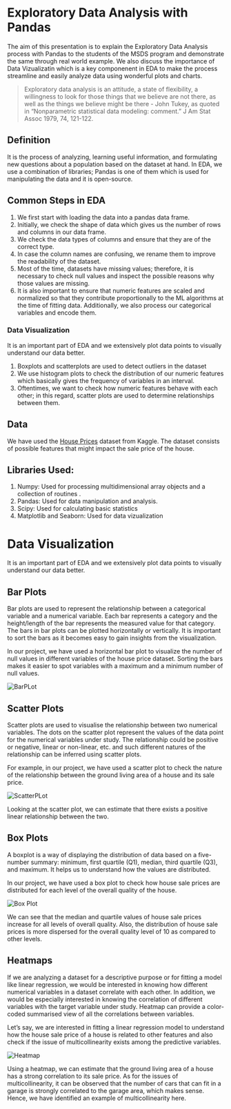 # Exploratory Data Analysis with Pandas
The aim of this presentation is to explain the Exploratory Data Analysis process with Pandas to the students of the MSDS program and demonstrate the same through real world example. We also discuss the importance of Data Vizualizatin which is a key componenent in EDA to make the process streamline and easily analyze data using wonderful plots and charts.


> Exploratory data analysis is an attitude, a state of flexibility, a willingness to look for those things that we believe are not there, as well as the things we believe might be there - John Tukey, as quoted in “Nonparametric statistical data modeling: comment.” J Am Stat Assoc 1979, 74, 121-122.

## Definition
It is the process of analyzing, learning useful information, and formulating new questions about a population based on the dataset at hand. In EDA, we use a combination of libraries; Pandas is one of them which is used for manipulating the data and it is open-source. 

## Common Steps in EDA
1. We first start with loading the data into a pandas data frame.
2. Initially, we check the shape of data which gives us the number of rows and columns in our data frame. 
3. We check the data types of columns and ensure that they are of the correct type.
4. In case the column names are confusing, we rename them to improve the readability of the dataset.
5. Most of the time, datasets have missing values; therefore, it is necessary to check null values and inspect the possible reasons why those values are missing. 
6.  It is also important to ensure that numeric features are scaled and normalized so that they contribute proportionally to the ML algorithms at the time of     fitting data. Additionally, we also process our categorical variables and encode them.

### Data Visualization
It is an important part of EDA and we extensively plot data points to visually understand our data better. 
1. Boxplots and scatterplots are used to detect outliers in the dataset 
2. We use histogram plots to check the distribution of our numeric features which basically gives the frequency of variables in an interval.
3. Oftentimes, we want to check how numeric features behave with each other; in this regard, scatter plots are used to determine relationships between them. 

## Data
We have used the [House Prices](https://www.kaggle.com/c/house-prices-advanced-regression-techniques) dataset from Kaggle. The dataset consists of possible features that might impact the sale price of the house. 

## Libraries Used:
1. Numpy: Used for processing multidimensional array objects and a collection of routines .
2. Pandas: Used for data manipulation and analysis.
3. Scipy: Used for calculating basic statistics
4. Matplotlib and Seaborn: Used for data vizualization 

# Data Visualization
It is an important part of EDA and we extensively plot data points to visually understand our data better. 

## Bar Plots
Bar plots are used to represent the relationship between a categorical variable and a numerical variable. Each bar represents a category and the height/length of the bar represents the measured value for that category. The bars in bar plots can be plotted horizontally or vertically. It is important to sort the bars as it becomes easy to gain insights from the visualization. 

In our project, we have used a horizontal bar plot to visualize the number of null values in different variables of the house price dataset. Sorting the bars makes it easier to spot variables with a maximum and a minimum number of null values.

![BarPLot](https://github.com/harshit206/EDA-House-Price/blob/main/plots/horizontal_bar_chart_null_values.png)



## Scatter Plots
Scatter plots are used to visualise the relationship between two numerical variables. The dots on the scatter plot represent the values of the data point for the numerical variables under study. The relationship could be positive or negative, linear or non-linear, etc. and such different natures of the relationship can be inferred using scatter plots.

For example, in our project, we have used a scatter plot to check the nature of the relationship between the ground living area of a house and its sale price.


![ScatterPLot](https://github.com/harshit206/EDA-House-Price/blob/main/plots/scatter_plot1.png)

Looking at the scatter plot, we can estimate that there exists a positive linear relationship between the two.



## Box Plots
A boxplot is a way of displaying the distribution of data based on a five-number summary: minimum, first quartile (Q1), median, third quartile (Q3), and maximum. It helps us to understand how the values are distributed. 

In our project, we have used a box plot to check how house sale prices are distributed for each level of the overall quality of the house. 

![Box Plot](https://github.com/harshit206/EDA-House-Price/blob/main/plots/box_plot1.png)


We can see that the median and quartile values of house sale prices increase for all levels of overall quality. Also, the distribution of house sale prices is more dispersed for the overall quality level of 10 as compared to other levels.


## Heatmaps
If we are analyzing a dataset for a descriptive purpose or for fitting a model like linear regression, we would be interested in knowing how different numerical variables in a dataset correlate with each other. In addition, we would be especially interested in knowing the correlation of different variables with the target variable under study. Heatmap can provide a color-coded summarised view of all the correlations between variables.

Let’s say, we are interested in fitting a linear regression model to understand how the house sale price of a house is related to other features and also check if the issue of multicollinearity exists among the predictive variables. 

![Heatmap](https://github.com/harshit206/EDA-House-Price/blob/main/plots/heatmap.png)


Using a heatmap, we can estimate that the ground living area of a house has a strong correlation to its sale price. As for the issues of multicollinearity, it can be observed that the number of cars that can fit in a garage is strongly correlated to the garage area, which makes sense. Hence, we have identified an example of multicollinearity here.


